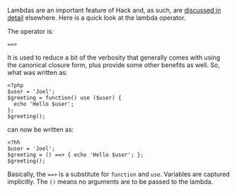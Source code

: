 Lambdas are an important feature of Hack and, as such, are [discussed in detail](../lambdas/intro.md) elsewhere. Here is a quick look at the lambda operator.

The operator is:

```
==>
```

It is used to reduce a bit of the verbosity that generally comes with using the canonical closure form, plus provide some other benefits as well. So, what was written as:

```
<?php
$user = 'Joel';
$greeting = function() use ($user) {
  echo 'Hello $user';
};
$greeting();
```

can now be written as:

```
<?hh
$user = 'Joel';
$greeting = () ==> { echo 'Hello $user'; };
$greeting();
```

Basically, the `==>` is a substitute for `function` and `use`. Variables are captured implicitly. The `()` means no arguments are to be passed to the lambda.
